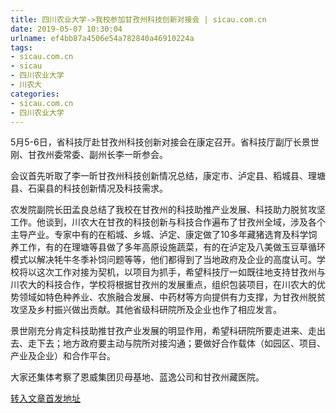 ```yaml
---
title: 四川农业大学->我校参加甘孜州科技创新对接会 | sicau.com.cn
date: 2019-05-07 10:30:04
urlname: ef4bb87a4506e54a782840a46910224a
tags: 
- sicau.com.cn
- sicau
- 四川农业大学
- 川农大
categories:
- sicau.com.cn
- 四川农业大学
---
```



5月5-6日，省科技厅赴甘孜州科技创新对接会在康定召开。省科技厅副厅长景世刚、甘孜州委常委、副州长李一昕参会。

会议首先听取了李一昕甘孜州科技创新情况总结，康定市、泸定县、稻城县、理塘县、石渠县的科技创新情况及科技需求。

农发院副院长田孟良总结了我校在甘孜州的科技助推产业发展、科技助力脱贫攻坚工作。他谈到，川农大在甘孜的科技创新与科技合作遍布了甘孜州全域，涉及各个主导产业。专家中有的在稻城、乡城、泸定、康定做了10多年藏猪选育及科学饲养工作，有的在理塘等县做了多年高原设施蔬菜，有的在泸定及八美做玉豆草循环模式以解决牦牛冬季补饲问题等等，他们都得到了当地政府及企业的高度认可。学校将以这次工作对接为契机，以项目为抓手，希望科技厅一如既往地支持甘孜州与川农大的科技合作，学校将根据甘孜州的发展重点，组织包装项目，在川农大的优势领域如特色种养业、农旅融合发展、中药材等方向提供有力支撑，为甘孜州脱贫攻坚及乡村振兴做出贡献。其他省级科研院所及企业也作了相应发言。

景世刚充分肯定科技助推甘孜产业发展的明显作用，希望科研院所要走进来、走出去、走下去；地方政府要主动与院所对接沟通；要做好合作载体（如园区、项目、产业及企业）和合作平台。

大家还集体考察了恩威集团贝母基地、蓝逸公司和甘孜州藏医院。





[转入文章首发地址](https://news.sicau.edu.cn/info/1078/51057.htm)